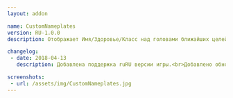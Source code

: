```yaml
---
layout: addon

name: CustomNameplates
version: RU-1.0.0
description: Отображает Имя/Здоровье/Класс над головами ближайших целей.

changelog:
 - date: 2018-04-13
   description: Добавлена поддержка ruRU версии игры.<br>Добавлено обновление только каждые 0.1 секунды.

screenshots:
 - url: /assets/img/CustomNameplates.jpg
---
```

